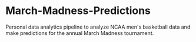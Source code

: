 # March-Madness-Predictions
 Personal data analytics pipeline to analyze NCAA men's basketball data and make predictions for the annual March Madness tournament.
